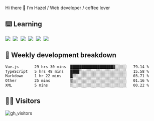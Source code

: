 
Hi there 👋 I’m Hazel / Web developer / coffee lover

## ⌨️ Learning

<samp>
 <a href="https://github.com/vuejs/core"><img src="https://api.iconify.design/logos:vue.svg" /></a>
  <a href="https://github.com/vuejs/core"><img src="https://api.iconify.design/logos:react.svg" /></a>
  <a href="https://github.com/solidjs/solid"><img src="https://api.iconify.design/logos:solidjs.svg" /></a>
  <a href="https://github.com/vitejs/vite"><img src="https://api.iconify.design/logos:vitejs.svg" /></a>
  <a href="https://github.com/microsoft/TypeScript"><img src="https://api.iconify.design/logos:typescript-icon.svg" /></a> 
  <a href="https://github.com/unocss/unocss"><img src="https://api.iconify.design/logos:unocss.svg" /></a>
  

</samp>


## 🦀 Weekly development breakdown

<!--START_SECTION:waka-->

```txt
Vue.js       29 hrs 30 mins  ███████████████████▓░░░░░   79.14 %
TypeScript   5 hrs 48 mins   ████░░░░░░░░░░░░░░░░░░░░░   15.58 %
Markdown     1 hr 22 mins    █░░░░░░░░░░░░░░░░░░░░░░░░   03.71 %
Other        25 mins         ▒░░░░░░░░░░░░░░░░░░░░░░░░   01.16 %
XML          5 mins          ░░░░░░░░░░░░░░░░░░░░░░░░░   00.22 %
```

<!--END_SECTION:waka-->
## 👬🏻 Visitors

![gh_visitors](https://profile-counter.glitch.me/Hazel-Lin/count.svg)

